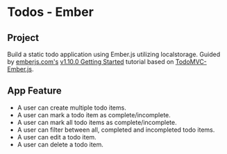 Todos - Ember
===

Project
---
Build a static todo application using Ember.js utilizing localstorage. Guided by [emberjs.com's](http://emberjs.com/) [v1.10.0 Getting Started](http://guides.emberjs.com/v1.10.0/getting-started/) tutorial based on [TodoMVC-Ember.js](http://todomvc.com/examples/emberjs/).


App Feature
---
- A user can create multiple todo items.
- A user can mark a todo item as complete/incomplete.
- A user can mark all todo items as complete/incomplete.
- A user can filter between all, completed and incompleted todo items.
- A user can edit a todo item.
- A user can delete a todo item.